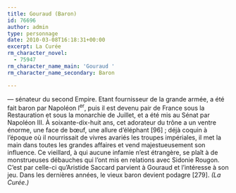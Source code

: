 ```yaml
---
title: Gouraud (Baron)
id: 76696
author: admin
type: personnage
date: 2010-03-08T16:18:31+00:00
excerpt: La Curée
rm_character_novel:
  - 75947
rm_character_name_main: 'Gouraud '
rm_character_name_secondary: Baron

---
```

— sénateur du second Empire. Etant fournisseur de la grande armée, a été fait baron par Napoléon l<sup>er</sup>, puis il est devenu pair de France sous la Restauration et sous la monarchie de Juillet, et a été mis au Sénat par Napoléon III. À soixante-dix-huit ans, cet adorateur du trône a un ventre énorme, une face de bœuf, une allure d&rsquo;éléphant [96] ; déjà coquin à l&rsquo;époque où il nourrissait de vivres avariés les troupes impériales, il met la main dans toutes les grandes affaires et vend majestueusement son influence. Ce vieillard, à qui aucune infamie n&rsquo;est étrangère, se plaît à de monstrueuses débauches qui l&rsquo;ont mis en relations avec Sidonie Rougon. C&rsquo;est par celle-ci qu&rsquo;Aristide Saccard parvient à Gouraud et l&rsquo;intéresse à son jeu. Dans les dernières années, le vieux baron devient podagre [279]. _(La Curée.)_